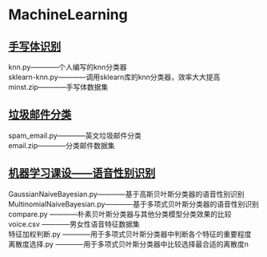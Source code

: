 # MachineLearning
## [手写体识别](https://github.com/Link-233/MachineLearning/tree/master/knn) 
knn.py————个人编写的knn分类器<br>
sklearn-knn.py————调用sklearn库的knn分类器，效率大大提高<br>
minst.zip————手写体数据集

## [垃圾邮件分类](https://github.com/Link-233/MachineLearning/tree/master/spam_ham) 
spam_email.py————英文垃圾邮件分类<br>
email.zip————分类邮件数据集

## [机器学习课设——语音性别识别](https://github.com/Link-233/MachineLearning/tree/master/gender_voice)
GaussianNaiveBayesian.py————基于高斯贝叶斯分类器的语音性别识别<br>
MultinomialNaiveBayesian.py————基于多项式贝叶斯分类器的语音性别识别<br>
compare.py ————朴素贝叶斯分类器与其他分类模型分类效果的比较<br>
voice.csv ————男女性语音特征数据集<br>
特征加权判断.py ————用于多项式贝叶斯分类器中判断各个特征的重要程度<br>
离散度选择.py ————用于多项式贝叶斯分类器中比较选择最合适的离散度n<br>
